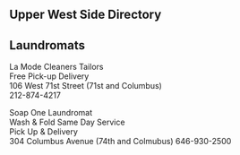 ## Upper West Side Directory

## Laundromats
La Mode Cleaners Tailors\
Free Pick-up Delivery\
106 West 71st Street (71st and Columbus)\
212-874-4217

Soap One Laundromat\
Wash & Fold Same Day Service\
Pick Up & Delivery\
304 Columbus Avenue (74th and Colmubus)
646-930-2500

